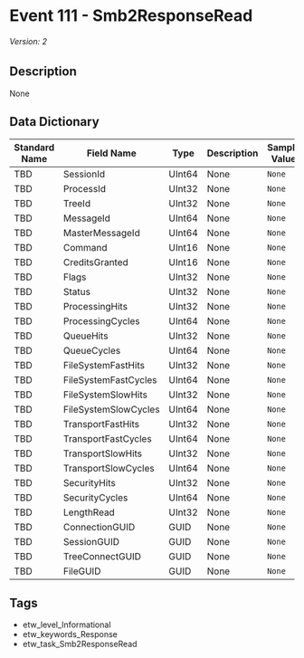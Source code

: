 # Event 111 - Smb2ResponseRead
###### Version: 2

## Description
None

## Data Dictionary
|Standard Name|Field Name|Type|Description|Sample Value|
|---|---|---|---|---|
|TBD|SessionId|UInt64|None|`None`|
|TBD|ProcessId|UInt32|None|`None`|
|TBD|TreeId|UInt32|None|`None`|
|TBD|MessageId|UInt64|None|`None`|
|TBD|MasterMessageId|UInt64|None|`None`|
|TBD|Command|UInt16|None|`None`|
|TBD|CreditsGranted|UInt16|None|`None`|
|TBD|Flags|UInt32|None|`None`|
|TBD|Status|UInt32|None|`None`|
|TBD|ProcessingHits|UInt32|None|`None`|
|TBD|ProcessingCycles|UInt64|None|`None`|
|TBD|QueueHits|UInt32|None|`None`|
|TBD|QueueCycles|UInt64|None|`None`|
|TBD|FileSystemFastHits|UInt32|None|`None`|
|TBD|FileSystemFastCycles|UInt64|None|`None`|
|TBD|FileSystemSlowHits|UInt32|None|`None`|
|TBD|FileSystemSlowCycles|UInt64|None|`None`|
|TBD|TransportFastHits|UInt32|None|`None`|
|TBD|TransportFastCycles|UInt64|None|`None`|
|TBD|TransportSlowHits|UInt32|None|`None`|
|TBD|TransportSlowCycles|UInt64|None|`None`|
|TBD|SecurityHits|UInt32|None|`None`|
|TBD|SecurityCycles|UInt64|None|`None`|
|TBD|LengthRead|UInt32|None|`None`|
|TBD|ConnectionGUID|GUID|None|`None`|
|TBD|SessionGUID|GUID|None|`None`|
|TBD|TreeConnectGUID|GUID|None|`None`|
|TBD|FileGUID|GUID|None|`None`|

## Tags
* etw_level_Informational
* etw_keywords_Response
* etw_task_Smb2ResponseRead